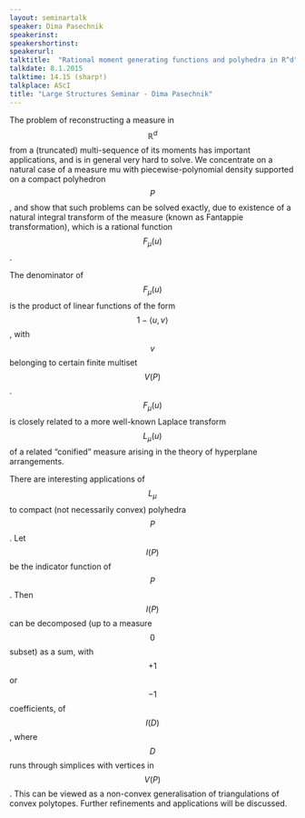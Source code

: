 ```yaml
---
layout: seminartalk
speaker: Dima Pasechnik
speakerinst: 
speakershortinst: 
speakerurl: 
talktitle:  "Rational moment generating functions and polyhedra in R^d"
talkdate: 8.1.2015
talktime: 14.15 (sharp!)
talkplace: AScI
title: "Large Structures Seminar - Dima Pasechnik"
---
```


The problem of reconstructing a measure in $$\mathbb{R}^d$$ from a (truncated)
multi-sequence of its moments has important applications, and is in
general very hard to solve. We concentrate on a natural case of a
measure mu with piecewise-polynomial density supported on a compact
polyhedron $$P$$, and show that such problems can be solved exactly, due
to existence of a natural integral transform of the measure (known as
Fantappie transformation), which is a rational function $$F_\mu(u)$$.

The denominator of $$F_\mu(u)$$ is the product of linear functions of the
form $$1-\langle u,v\rangle$$, with $$v$$ belonging to certain finite multiset $$V(P)$$.
$$F_\mu(u)$$ is closely related to a more well-known Laplace transform
$$L_\mu(u)$$ of a related “conified” measure arising in the theory of
hyperplane arrangements.

There are interesting applications of $$L_\mu$$ to compact (not
necessarily convex) polyhedra $$P$$. Let $$I(P)$$ be the indicator function of
$$P$$. Then $$I(P)$$ can be decomposed (up to a measure $$0$$ subset) as a sum,
with $$+1$$ or $$-1$$ coefficients, of $$I(D)$$, where $$D$$ runs through simplices
with vertices in $$V(P)$$. This can be viewed as a non-convex
generalisation of triangulations of convex polytopes. Further
refinements and applications will be discussed.
